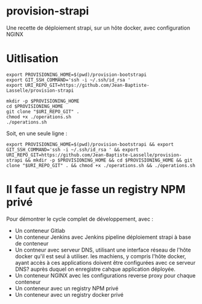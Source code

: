 # provision-strapi
Une recette de déploiement strapi, sur un hôte docker, avec configuration NGINX

# Uitlisation

```
export PROVISIONING_HOME=$(pwd)/provision-bootstrapi
export GIT_SSH_COMMAND='ssh -i ~/.ssh/id_rsa '
export URI_REPO_GIT=https://github.com/Jean-Baptiste-Lasselle/provision-strapi

mkdir -p $PROVISIONING_HOME
cd $PROVISIONING_HOME
git clone "$URI_REPO_GIT" .
chmod +x ./operations.sh
./operations.sh
```

Soit, en une seule ligne : 

```
export PROVISIONING_HOME=$(pwd)/provision-bootstrapi && export GIT_SSH_COMMAND='ssh -i ~/.ssh/id_rsa ' && export URI_REPO_GIT=https://github.com/Jean-Baptiste-Lasselle/provision-strapi && mkdir -p $PROVISIONING_HOME && cd $PROVISIONING_HOME && git clone "$URI_REPO_GIT" . && chmod +x ./operations.sh && ./operations.sh
```

# Il faut que je fasse un registry NPM privé

Pour démontrer le cycle complet de développement, avec : 
* Un conteneur Gitlab
* Un conteneur Jenkins avec Jenkins pipeline déploiement strapi à base de conteneur
* Un contneur avec serveur DNS, utilisant une interface réseau de l'hôte docker qu'il est seul à utiliser. les machiens, y compris l'hôte docker, ayant accès à ces applications doivent être configurées avec ce serveur DNS? auprès duquel on enregistre cahque application déployée.
* Un conteneur NGINX avec les configurations reverse proxy pour chaque conteneur
* Un conteneur avec un registry NPM privé
* Un conteneur avec un registry docker privé


